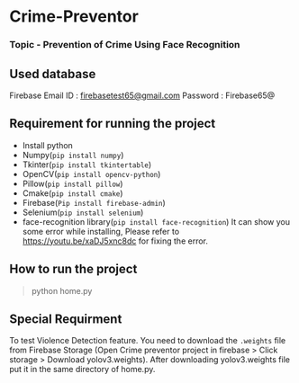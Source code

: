 # Crime-Preventor

### Topic - Prevention of Crime Using Face Recognition

## Used database
Firebase
Email ID : firebasetest65@gmail.com
Password : Firebase65@

## Requirement for running the project
- Install python
- Numpy(`pip install numpy`)
- Tkinter(`pip install tkintertable`)
- OpenCV(`pip install opencv-python`)
- Pillow(`pip install pillow`)
- Cmake(`pip install cmake`)
- Firebase(`Pip install firebase-admin`)
- Selenium(`pip install selenium`)
- face-recognition library(`pip install face-recognition`) It can show you some error while installing, Please refer to https://youtu.be/xaDJ5xnc8dc for fixing the error.

## How to run the project
> python home.py

## Special Requirment
To test Violence Detection feature. You need to download the `.weights` file from Firebase Storage (Open Crime preventor project in firebase > Click storage > Download yolov3.weights). After downloading yolov3.weights file put it in the same directory of home.py.
